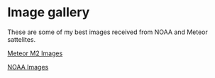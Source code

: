# Image gallery
These are some of my best images received from NOAA and Meteor sattelites.

[Meteor M2 Images](/image_gallery/meteorm2.md)

[NOAA Images](/image_gallery/meteorm2.md)